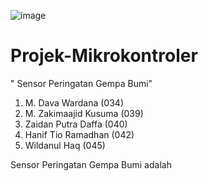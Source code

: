 ![image](https://github.com/haniftio/Sensor_Peringatan_Gempa_Bumi/blob/main/Image/Banner%20Sistem%20Peringatan%20Gempa%20Bumi%20(1).png?raw=true)
# Projek-Mikrokontroler

" Sensor Peringatan Gempa Bumi"
1. M. Dava Wardana (034)
2. M. Zakimaajid Kusuma (039)
3. Zaidan Putra Daffa (040)
4. Hanif Tio Ramadhan (042)
5. Wildanul Haq (045)

Sensor Peringatan Gempa Bumi adalah
